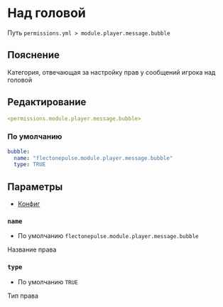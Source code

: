 # Над головой
Путь `permissions.yml > module.player.message.bubble`

## Пояснение
Категория, отвечающая за настройку прав у сообщений игрока над головой

## Редактирование
```yaml
<permissions.module.player.message.bubble>
```

### По умолчанию
```yaml
bubble:
  name: "flectonepulse.module.player.message.bubble"
  type: TRUE
```

## Параметры

- [Конфиг](/en/config/module/player/message/bubble/)

### `name`
- По умолчанию `flectonepulse.module.player.message.bubble`

Название права

### `type`
- По умолчанию `TRUE`

Тип права

<!--@include: @/en/parts/permission.md-->

